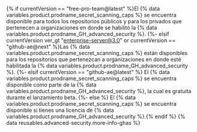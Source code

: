 {% if currentVersion == "free-pro-team@latest" %}El {% data variables.product.prodname_secret_scanning_caps %} se encuentra disponible para todos los repositorios públicos y para los privados que pertenecen a organizaciones en donde se habilitó la {% data variables.product.prodname_GH_advanced_security %}.
{%- elsif currentVersion ver_gt "enterprise-server@3.0" or currentVersion == "github-ae@next" %}Las {% data variables.product.prodname_secret_scanning_caps %} están disponibles para los repositorios que pertenezcan a organizaciones en donde esté habilitada la {% data variables.product.prodname_GH_advanced_security %}.
{%- elsif currentVersion == "github-ae@latest" %}
El {% data variables.product.prodname_secret_scanning_caps %} se encuentra disponible como parte de la {% data variables.product.prodname_GH_advanced_security %}, la cual es gratuita durante el lanzamiento beta.
{%- else %}
El {% data variables.product.prodname_secret_scanning_caps %} se encuentra disponible si tienes una licencia de {% data variables.product.prodname_GH_advanced_security %}.{% endif %} {% data reusables.advanced-security.more-info-ghas %}